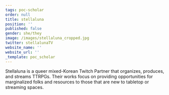 ```yaml
---
tags: poc-scholar
order: null
title: stellaluna
position: ''
published: false
gender: she/they
image: /images/stellaluna_cropped.jpg
twitter: stellalunaTV
website_name: ''
website_url: ''
_template: poc_scholar
---
```


Stellaluna is a queer mixed-Korean Twitch Partner that organizes, produces, and streams TTRPGs. Their works focus on providing opportunities for marginalized folks and resources to those that are new to tabletop or streaming spaces.
